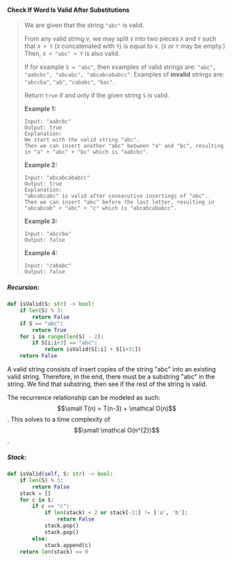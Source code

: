 #### Check If Word Is Valid After Substitutions

> We are given that the string `"abc"` is valid.
>
> From any valid string `V`, we may split `V` into two pieces `X` and `Y` such that `X + Y` \(`X` concatenated with `Y`\) is equal to `V`.  \(`X` or `Y` may be empty.\)  Then, `X + "abc" + Y` is also valid.
>
> If for example `S = "abc"`, then examples of valid strings are: `"abc", "aabcbc", "abcabc", "abcabcababcc"`.  Examples of **invalid** strings are: `"abccba"`, `"ab"`, `"cababc"`, `"bac"`.
>
> Return `true` if and only if the given string `S` is valid.
>
> **Example 1:**
>
> ```
> Input: "aabcbc"
> Output: true
> Explanation: 
> We start with the valid string "abc".
> Then we can insert another "abc" between "a" and "bc", resulting in "a" + "abc" + "bc" which is "aabcbc".
> ```
>
> **Example 2:**
>
> ```
> Input: "abcabcababcc"
> Output: true
> Explanation: 
> "abcabcabc" is valid after consecutive insertings of "abc".
> Then we can insert "abc" before the last letter, resulting in "abcabcab" + "abc" + "c" which is "abcabcababcc".
> ```
>
> **Example 3:**
>
> ```
> Input: "abccba"
> Output: false
> ```
>
> **Example 4:**
>
> ```
> Input: "cababc"
> Output: false
> ```

##### Recursion:

```py
def isValid(S: str) -> bool:
    if len(S) % 3:
        return False
    if S == "abc":
        return True
    for i in range(len(S) - 2):
        if S[i:i+3] == "abc":
            return isValid(S[:i] + S[i+3:])
    return False
```

A valid string consists of insert copies of the string "abc" into an existing valid string. Therefore, in the end, there must be a substring "abc" in the string. We find that substring, then see if the rest of the string is valid.

The recurrence relationship can be modeled as such: $$\small T(n) = T(n-3) + \mathcal O(n)$$. This solves to a time complexity of $$\small \mathcal O(n^{2})$$.

##### Stack:

```py
def isValid(self, S: str) -> bool:
    if len(S) % 3:
        return False
    stack = []
    for c in S:
        if c == "c":
            if len(stack) < 2 or stack[-2:] != ['a', 'b']:
                return False
            stack.pop()
            stack.pop()
        else:
            stack.append(c)
    return len(stack) == 0
```



